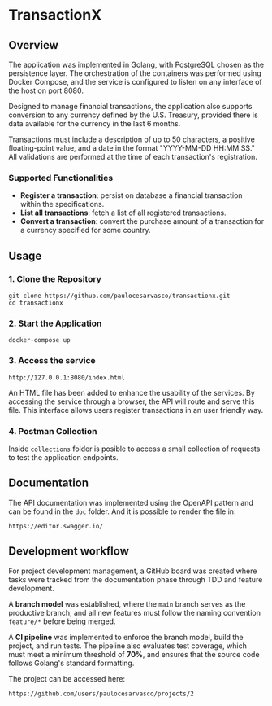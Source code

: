 # TransactionX

## Overview

The application was implemented in Golang, with PostgreSQL chosen as the persistence layer. The orchestration of the containers was performed using Docker Compose, and the service is configured to listen on any interface of the host on port 8080.

Designed to manage financial transactions, the application also supports conversion to any currency defined by the U.S. Treasury, provided there is data available for the currency in the last 6 months.

Transactions must include a description of up to 50 characters, a positive floating-point value, and a date in the format "YYYY-MM-DD HH:MM:SS." All validations are performed at the time of each transaction's registration.

### Supported Functionalities

-   **Register a transaction**: persist on database a financial transaction within the specifications.
-   **List all transactions**: fetch a list of all registered transactions.
-   **Convert a transaction**: convert the purchase amount of a transaction for a currency specified for some country.

## Usage

### 1. Clone the Repository

    git clone https://github.com/paulocesarvasco/transactionx.git
    cd transactionx

### 2. Start the Application

    docker-compose up

### 3. Access the service

    http://127.0.0.1:8080/index.html

An HTML file has been added to enhance the usability of the services. By accessing the service through a browser, the API will route and serve this file. This interface allows users register transactions in an user friendly way.

### 4. Postman Collection

Inside `collections` folder is posible to access a small collection of requests to test the application endpoints.

## Documentation

The API documentation was implemented using the OpenAPI pattern and can be found in the `doc` folder. And it is possible to render the file in:

    https://editor.swagger.io/

## Development workflow

For project development management, a GitHub board was created where tasks were tracked from the documentation phase through TDD and feature development.

A **branch model** was established, where the `main` branch serves as the productive branch, and all new features must follow the naming convention `feature/*` before being merged.

A **CI pipeline** was implemented to enforce the branch model, build the project, and run tests. The pipeline also evaluates test coverage, which must meet a minimum threshold of **70%**, and ensures that the source code follows Golang's standard formatting.

The project can be accessed here:

    https://github.com/users/paulocesarvasco/projects/2

